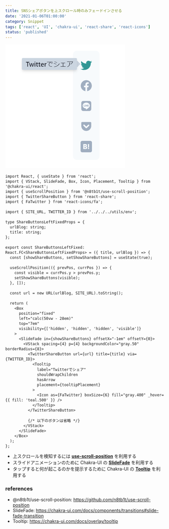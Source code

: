 ```yaml
---
title: SNSシェアボタンを上スクロール時のみフェードインさせる
date: '2021-01-06T01:00:00'
category: Snippet
tags: ['react', 'UI', 'chakra-ui', 'react-share', 'react-icons']
status: 'published'
---
```


![share-button-sidebar](share-sidebar.png)

```tsx
import React, { useState } from 'react';
import { VStack, SlideFade, Box, Icon, Placement, Tooltip } from '@chakra-ui/react';
import { useScrollPosition } from '@n8tb1t/use-scroll-position';
import { TwitterShareButton } from 'react-share';
import { FaTwitter } from 'react-icons/fa';

import { SITE_URL, TWITTER_ID } from '../../../utils/env';

type ShareButtonsLeftFixedProps = {
  urlBlog: string;
  title: string;
};

export const ShareButtonsLeftFixed: React.FC<ShareButtonsLeftFixedProps> = ({ title, urlBlog }) => {
  const [showShareButtons, setShowShareButtons] = useState(true);

  useScrollPosition(({ prevPos, currPos }) => {
    const visible = currPos.y > prevPos.y;
    setShowShareButtons(visible);
  }, []);

  const url = new URL(urlBlog, SITE_URL).toString();

  return (
    <Box
      position="fixed"
      left="calc(50vw - 28em)"
      top="7em"
      visibility={['hidden', 'hidden', 'hidden', 'visible']}
    >
      <SlideFade in={showShareButtons} offsetX="-1em" offsetY={0}>
        <VStack spacing={4} p={4} backgroundColor="gray.50" borderRadius={8}>
          <TwitterShareButton url={url} title={title} via={TWITTER_ID}>
            <Tooltip
              label="Twitterでシェア"
              shouldWrapChildren
              hasArrow
              placement={tooltipPlacement}
            >
              <Icon as={FaTwitter} boxSize={6} fill="gray.400" _hover={{ fill: 'teal.500' }} />
            </Tooltip>
          </TwitterShareButton>

          {/* 以下のボタンは省略 */}
        </VStack>
      </SlideFade>
    </Box>
  );
};
```

- 上スクロールを検知するには **[use-scroll-position](https://github.com/n8tb1t/use-scroll-position)** を利用する
- スライドアニメーションのために Chakra-UI の **[SlideFade](https://chakra-ui.com/docs/components/transitions#slide-fade-transition)** を利用する
- タップすると何が起こるのかを提示するために Chakra-UI の **[Tooltip](https://chakra-ui.com/docs/overlay/tooltip)** を利用する

### references

- @n8tb1t/use-scroll-position: https://github.com/n8tb1t/use-scroll-position
- SlideFade: https://chakra-ui.com/docs/components/transitions#slide-fade-transition
- Tooltip: https://chakra-ui.com/docs/overlay/tooltip
